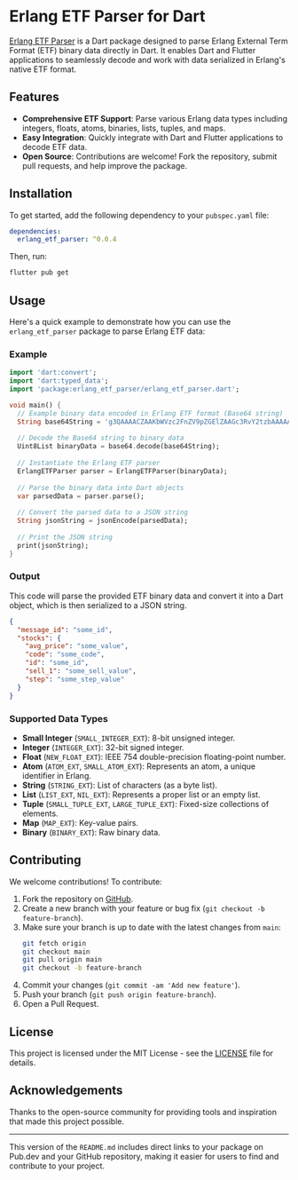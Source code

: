 # Erlang ETF Parser for Dart

[Erlang ETF Parser](https://pub.dev/packages/erlang_etf_parser) is a Dart package designed to parse Erlang External Term Format (ETF) binary data directly in Dart. It enables Dart and Flutter applications to seamlessly decode and work with data serialized in Erlang's native ETF format.

## Features

- **Comprehensive ETF Support**: Parse various Erlang data types including integers, floats, atoms, binaries, lists, tuples, and maps.
- **Easy Integration**: Quickly integrate with Dart and Flutter applications to decode ETF data.
- **Open Source**: Contributions are welcome! Fork the repository, submit pull requests, and help improve the package.

## Installation

To get started, add the following dependency to your `pubspec.yaml` file:

```yaml
dependencies:
  erlang_etf_parser: ^0.0.4
```

Then, run:

```sh
flutter pub get
```

## Usage

Here's a quick example to demonstrate how you can use the `erlang_etf_parser` package to parse Erlang ETF data:

### Example

```dart
import 'dart:convert';
import 'dart:typed_data';
import 'package:erlang_etf_parser/erlang_etf_parser.dart';

void main() {
  // Example binary data encoded in Erlang ETF format (Base64 string)
  String base64String = 'g3QAAAACZAAKbWVzc2FnZV9pZGElZAAGc3RvY2tzbAAAAAN0AAAABWQACWF2Z19wcmljZUZAJFwo9cKPXGQABGNvZGVtAAAAA0ZQVGQAAmlkYQlkAAZzZWxsXzFGQCTR64UeuFJkAARzdGVwRj/cKPXCj1wpdAAAAAVkAAlhdmdfcHJpY2VGQEBQo9cKPXFkAARjb2RlbQAAAANBQ0JkAAJpZGEAZAAGc2VsbF8xRkBJpmZmZmZmZAAEc3RlcEZAMZcKPXCj13QAAAAFZAAJYXZnX3ByaWNlRkA0euFHrhR7ZAAEY29kZW0AAAADUExYZAACaWRhBGQABnNlbGxfMUZAPOj1wo9cKWQABHN0ZXBGQCNwo9cKPXFq';
  
  // Decode the Base64 string to binary data
  Uint8List binaryData = base64.decode(base64String);
  
  // Instantiate the Erlang ETF parser
  ErlangETFParser parser = ErlangETFParser(binaryData);
  
  // Parse the binary data into Dart objects
  var parsedData = parser.parse();
  
  // Convert the parsed data to a JSON string
  String jsonString = jsonEncode(parsedData);
  
  // Print the JSON string
  print(jsonString);
}
```

### Output

This code will parse the provided ETF binary data and convert it into a Dart object, which is then serialized to a JSON string.

```json
{
  "message_id": "some_id",
  "stocks": {
    "avg_price": "some_value",
    "code": "some_code",
    "id": "some_id",
    "sell_1": "some_sell_value",
    "step": "some_step_value"
  }
}
```

### Supported Data Types

- **Small Integer** (`SMALL_INTEGER_EXT`): 8-bit unsigned integer.
- **Integer** (`INTEGER_EXT`): 32-bit signed integer.
- **Float** (`NEW_FLOAT_EXT`): IEEE 754 double-precision floating-point number.
- **Atom** (`ATOM_EXT`, `SMALL_ATOM_EXT`): Represents an atom, a unique identifier in Erlang.
- **String** (`STRING_EXT`): List of characters (as a byte list).
- **List** (`LIST_EXT`, `NIL_EXT`): Represents a proper list or an empty list.
- **Tuple** (`SMALL_TUPLE_EXT`, `LARGE_TUPLE_EXT`): Fixed-size collections of elements.
- **Map** (`MAP_EXT`): Key-value pairs.
- **Binary** (`BINARY_EXT`): Raw binary data.

## Contributing

We welcome contributions! To contribute:

1. Fork the repository on [GitHub](https://github.com/nghienp/erlang_etf_parser).
2. Create a new branch with your feature or bug fix (`git checkout -b feature-branch`).
3. Make sure your branch is up to date with the latest changes from `main`:
   ```sh
   git fetch origin
   git checkout main
   git pull origin main
   git checkout -b feature-branch
   ```
4. Commit your changes (`git commit -am 'Add new feature'`).
5. Push your branch (`git push origin feature-branch`).
6. Open a Pull Request.

## License

This project is licensed under the MIT License - see the [LICENSE](LICENSE) file for details.

## Acknowledgements

Thanks to the open-source community for providing tools and inspiration that made this project possible.

---

This version of the `README.md` includes direct links to your package on Pub.dev and your GitHub repository, making it easier for users to find and contribute to your project.